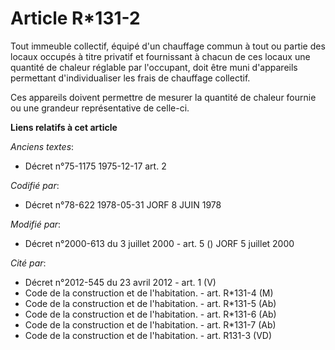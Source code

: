 # Article R*131-2

Tout immeuble collectif, équipé d'un chauffage commun à tout ou partie des locaux occupés à titre privatif et fournissant à
chacun de ces locaux une quantité de chaleur réglable par l'occupant, doit être muni d'appareils permettant d'individualiser
les frais de chauffage collectif.

Ces appareils doivent permettre de mesurer la quantité de chaleur fournie ou une grandeur représentative de celle-ci.

**Liens relatifs à cet article**

_Anciens textes_:

  - Décret n°75-1175 1975-12-17 art. 2

_Codifié par_:

  - Décret n°78-622 1978-05-31 JORF 8 JUIN 1978

_Modifié par_:

  - Décret n°2000-613 du 3 juillet 2000 - art. 5 () JORF 5 juillet 2000

_Cité par_:

  - Décret n°2012-545 du 23 avril 2012 - art. 1 (V)
  - Code de la construction et de l'habitation. - art. R*131-4 (M)
  - Code de la construction et de l'habitation. - art. R*131-5 (Ab)
  - Code de la construction et de l'habitation. - art. R*131-6 (Ab)
  - Code de la construction et de l'habitation. - art. R*131-7 (Ab)
  - Code de la construction et de l'habitation. - art. R131-3 (VD)
